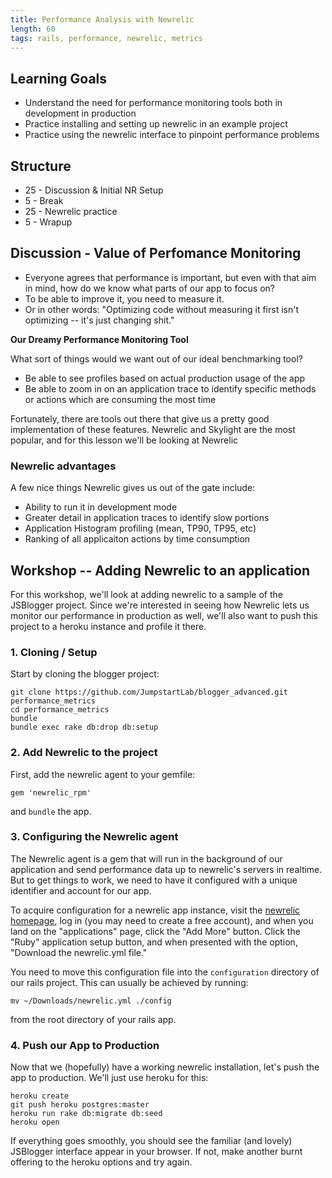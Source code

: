 ```yaml
---
title: Performance Analysis with Newrelic
length: 60
tags: rails, performance, newrelic, metrics
---
```


## Learning Goals

* Understand the need for performance monitoring tools both in
  development in production
* Practice installing and setting up newrelic in an example project
* Practice using the newrelic interface to pinpoint performance problems

## Structure

* 25 - Discussion & Initial NR Setup
* 5 - Break
* 25 - Newrelic practice
* 5 - Wrapup

## Discussion - Value of Perfomance Monitoring

* Everyone agrees that performance is important, but even with that aim
in mind, how do we know what parts of our app to focus on?
* To be able to improve it, you need to measure it.
* Or in other words: "Optimizing code without measuring it first
isn't optimizing -- it's just changing shit."


__Our Dreamy Performance Monitoring Tool__

What sort of things would we want out of our ideal benchmarking
tool?

* Be able to see profiles based on actual production usage of the
app
* Be able to zoom in on an application trace to identify specific
methods or actions which are consuming the most time

Fortunately, there are tools out there that give us a pretty
good implementation of these features. Newrelic and Skylight
are the most popular, and for this lesson we'll be looking at
Newrelic

### Newrelic advantages

A few nice things Newrelic gives us out of the gate include:

* Ability to run it in development mode
* Greater detail in application traces to identify slow portions
* Application Histogram profiling (mean, TP90, TP95, etc)
* Ranking of all applicaiton actions by time consumption

## Workshop -- Adding Newrelic to an application

For this workshop, we'll look at adding newrelic to a sample
of the JSBlogger project. Since we're interested in seeing
how Newrelic lets us monitor our performance in production as well,
we'll also want to push this project to a heroku instance and profile
it there.

### 1. Cloning / Setup

Start by cloning the blogger project:

```
git clone https://github.com/JumpstartLab/blogger_advanced.git performance_metrics
cd performance_metrics
bundle
bundle exec rake db:drop db:setup
```

### 2. Add Newrelic to the project

First, add the newrelic agent to your gemfile:

```
gem 'newrelic_rpm'
```

and `bundle` the app.

### 3. Configuring the Newrelic agent

The Newrelic agent is a gem that will run in the background of our
application and send performance data up to newrelic's servers
in realtime. But to get things to work, we need to have it configured
with a unique identifier and account for our app.

To acquire configuration for a newrelic app instance, visit
the [newrelic homepage](http://newrelic.com/), log in (you may need
to create a free account), and when you land on the "applications" page,
click the "Add More" button. Click the "Ruby" application setup button,
and when presented with the option, "Download the newrelic.yml file."

You need to move this configuration file into the `configuration`
directory of our rails project. This can usually be achieved by running:

```
mv ~/Downloads/newrelic.yml ./config
```

from the root directory of your rails app.

### 4. Push our App to Production

Now that we (hopefully) have a working newrelic installation, let's push
the app to production. We'll just use heroku for this:

```
heroku create
git push heroku postgres:master
heroku run rake db:migrate db:seed
heroku open
```

If everything goes smoothly, you should see the familiar (and lovely)
JSBlogger interface appear in your browser. If not, make another burnt
offering to the heroku options and try again.



